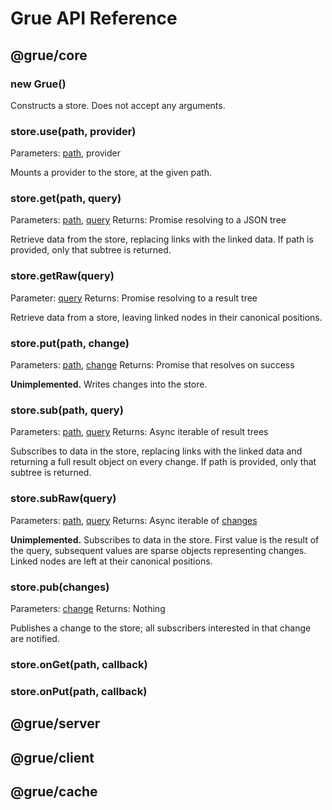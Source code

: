 # Grue API Reference

## @grue/core

### new Grue()

Constructs a store. Does not accept any arguments.

### store.**use**(path, provider)

Parameters: [path](Encoding#Paths), provider

Mounts a provider to the store, at the given path.

### store.**get**(path, query)

Parameters: [path](Encoding#Paths), [query](Encoding#Queries)
Returns: Promise resolving to a JSON tree

Retrieve data from the store, replacing links with the linked data. If path is provided, only that subtree is returned.

### store.**getRaw**(query)

Parameter: [query](Encoding#Queries)
Returns: Promise resolving to a result tree

Retrieve data from a store, leaving linked nodes in their canonical positions.

### store.**put**(path, change)

Parameters: [path](Encoding#Paths), [change](Encoding#Changes)
Returns: Promise that resolves on success

**Unimplemented.** Writes changes into the store.

### store.**sub**(path, query)

Parameters: [path](Encoding#Paths), [query](Encoding#Queries)
Returns: Async iterable of result trees

Subscribes to data in the store, replacing links with the linked data and returning a full result object on every change. If path is provided, only that subtree is returned.

### store.**subRaw**(query)

Parameters: [path](Encoding#Paths), [query](Encoding#Queries)
Returns: Async iterable of [changes](Encoding#Changes)

**Unimplemented.** Subscribes to data in the store. First value is the result of the query, subsequent values are sparse objects representing changes. Linked nodes are left at their canonical positions.

### store.**pub**(changes)

Parameters: [change](Encoding#Changes)
Returns: Nothing

Publishes a change to the store; all subscribers interested in that change are notified.

### store.**onGet**(path, callback)

### store.**onPut**(path, callback)

## @grue/server

## @grue/client

## @grue/cache

